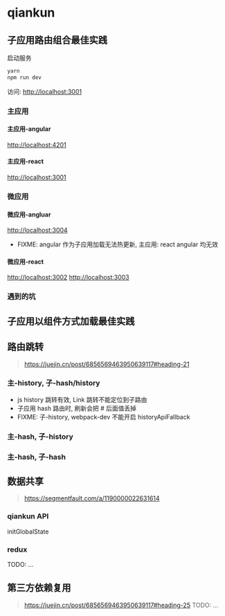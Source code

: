 # qiankun

## 子应用路由组合最佳实践

启动服务

```sh
yarn
npm run dev
```

访问: <http://localhost:3001>

### 主应用

#### 主应用-angular

<http://localhost:4201>

#### 主应用-react

<http://localhost:3001>

### 微应用

#### 微应用-angluar

<http://localhost:3004>

* FIXME: angular 作为子应用加载无法热更新, 主应用: react angular 均无效

#### 微应用-react

<http://localhost:3002>
<http://localhost:3003>

### 遇到的坑

## 子应用以组件方式加载最佳实践

## 路由跳转

> <https://juejin.cn/post/6856569463950639117#heading-21>

### 主-history, 子-hash/history

* js history 跳转有效, Link 跳转不能定位到子路由
* 子应用 hash 路由时, 刷新会把 # 后面值丢掉
* FIXME: 子-history, webpack-dev 不能开启 historyApiFallback

### 主-hash, 子-history

### 主-hash, 子-hash

## 数据共享

> <https://segmentfault.com/a/1190000022631614>

### qiankun API

initGlobalState

### redux

TODO: ...

## 第三方依赖复用

> <https://juejin.cn/post/6856569463950639117#heading-25>
TODO: ...
